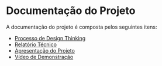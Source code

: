 # Documentação do Projeto

A documentação do projeto é composta pelos seguintes itens: 
 - [Processo de Design Thinking](concepcao/ARTEFATOS%20DO%20DESIGN%20THINKING.pdf)
 - [Relatório Técnico](relatorio/Relatorio%20Tecnico%20-%20TEMPLATE.md)
 - [Apresentação do Projeto](apresentacao/gestor_Rotinas.pptx)
 - [Vídeo de Demonstração](https://youtube.com)

